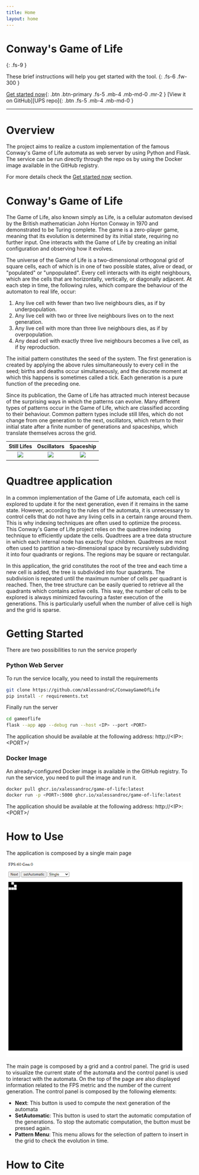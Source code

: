 ```yaml
---
title: Home
layout: home
---
```


# Conway's Game of Life
{: .fs-9 }

These brief instructions will help you get started with the tool. 
{: .fs-6 .fw-300 }

[Get started now](#getting-started){: .btn .btn-primary .fs-5 .mb-4 .mb-md-0 .mr-2 }
[View it on GitHub][UPS repo]{: .btn .fs-5 .mb-4 .mb-md-0 }

---

# Overview
The project aims to realize a custom implementation of the famous Conway's Game of Life automata as web server by using Python and Flask.
The service can be run directly through the repo os by using the Docker image available in the GitHub registry.

For more details check the [Get started now](#getting-started) section.

# Conway's Game of Life
The Game of Life, also known simply as Life, is a cellular automaton devised by the British mathematician John Horton Conway in 1970 and demonstrated to be Turing complete.
The game is a zero-player game, meaning that its evolution is determined by its initial state, requiring no further input.
One interacts with the Game of Life by creating an initial configuration and observing how it evolves.

The universe of the Game of Life is a two-dimensional orthogonal grid of square cells, each of which is in one of two possible states, alive or dead, or "populated" or "unpopulated".
Every cell interacts with its eight neighbours, which are the cells that are horizontally, vertically, or diagonally adjacent.
At each step in time, the following rules, which compare the behaviour of the automaton to real life, occur:
1) Any live cell with fewer than two live neighbours dies, as if by underpopulation.
2) Any live cell with two or three live neighbours lives on to the next generation.
3) Any live cell with more than three live neighbours dies, as if by overpopulation.
4) Any dead cell with exactly three live neighbours becomes a live cell, as if by reproduction.

The initial pattern constitutes the seed of the system.
The first generation is created by applying the above rules simultaneously to every cell in the seed; births and deaths occur simultaneously, and the discrete moment at which this happens is sometimes called a tick.
Each generation is a pure function of the preceding one.

Since its publication, the Game of Life has attracted much interest because of the surprising ways in which the patterns can evolve.
Many different types of patterns occur in the Game of Life, which are classified according to their behaviour. Common pattern types include still lifes, which do not change from one generation to the next, oscillators, which return to their initial state after a finite number of generations and spaceships, which translate themselves across the grid.

Still Lifes            |  Oscillators          |  Spaceship
:-------------------------:|:-------------------------:|:-------------------------:
![](https://upload.wikimedia.org/wikipedia/commons/thumb/f/f4/Game_of_life_loaf.svg/98px-Game_of_life_loaf.svg.png)  |  ![](https://upload.wikimedia.org/wikipedia/commons/1/12/Game_of_life_toad.gif) |  ![](https://upload.wikimedia.org/wikipedia/commons/f/f2/Game_of_life_animated_glider.gif)



# Quadtree application
In a common implementation of the Game of Life automata, each cell is explored to update it for the next generation, even if it remains in the same state. However, according to the rules of the automata, it is unnecessary to control cells that do not have any living cells in a certain range around them. This is why indexing techniques are often used to optimize the process. This Conway's Game of Life project relies on the quadtree indexing technique to efficiently update the cells.
Quadtrees are a tree data structure in which each internal node has exactly four children. Quadtrees are most often used to partition a two-dimensional space by recursively subdividing it into four quadrants or regions. The regions may be square or rectangular.

In this application, the grid constitutes the root of the tree and each time a new cell is added, the tree is subdivided into four quadrants. The subdivision is repeated until the maximum number of cells per quadrant is reached.
Then, the tree structure can be easily queried to retrieve all the quadrants which contains active cells. This way, the number of cells to be explored is always minimized favouring a faster execution of the generations. This is particularly usefull when the number of alive cell is high and the grid is sparse.


# Getting Started
There are two possibilities to run the service properly

### Python Web Server
To run the service locally, you need to install the requirements
```bash
git clone https://github.com/xAlessandroC/ConwayGameOfLife
pip install -r requirements.txt
```

Finally run the server
```bash
cd gameoflife
flask --app app --debug run --host <IP> --port <PORT>
```

The application should be available at the following address: http://\<IP>:\<PORT>/

### Docker Image
An already-configured Docker image is available in the GitHub registry. To run the service, you need to pull the image and run it.
```bash
docker pull ghcr.io/xalessandroc/game-of-life:latest
docker run -p <PORT>:5000 ghcr.io/xalessandroc/game-of-life:latest
```

The application should be available at the following address: http://\<IP>:\<PORT>/

# How to Use
The application is composed by a single main page

![](../docs/images/mainpage.png)

The main page is composed by a grid and a control panel. The grid is used to visualize the current state of the automata and the control panel is used to interact with the automata. On the top of the page are also displayed information related to the FPS metric and the number of the current generation.
The control panel is composed by the following elements:
- **Next**: This button is used to compute the next generation of the automata
- **SetAutomatic**: This button is used to start the automatic computation of the generations. To stop the automatic computation, the button must be pressed again.
- **Pattern Menu**: This menu allows for the selection of pattern to insert in the grid to check the evolution in time.


# How to Cite
